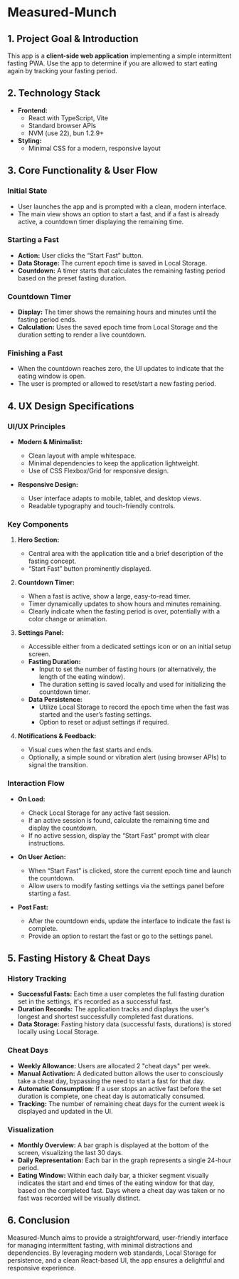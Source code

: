 # Measured-Munch

## 1. Project Goal & Introduction

This app is a **client-side web application** implementing a simple intermittent fasting PWA. Use the app to determine if you are allowed to start eating again by tracking your fasting period.

## 2. Technology Stack

- **Frontend:**  
  - React with TypeScript, Vite
  - Standard browser APIs
  - NVM (use 22), bun 1.2.9+
- **Styling:**  
  - Minimal CSS for a modern, responsive layout

## 3. Core Functionality & User Flow

### Initial State
- User launches the app and is prompted with a clean, modern interface.
- The main view shows an option to start a fast, and if a fast is already active, a countdown timer displaying the remaining time.

### Starting a Fast
- **Action:** User clicks the “Start Fast” button.
- **Data Storage:** The current epoch time is saved in Local Storage.
- **Countdown:** A timer starts that calculates the remaining fasting period based on the preset fasting duration.

### Countdown Timer
- **Display:** The timer shows the remaining hours and minutes until the fasting period ends.
- **Calculation:** Uses the saved epoch time from Local Storage and the duration setting to render a live countdown.

### Finishing a Fast
- When the countdown reaches zero, the UI updates to indicate that the eating window is open.
- The user is prompted or allowed to reset/start a new fasting period.

## 4. UX Design Specifications

### UI/UX Principles
- **Modern & Minimalist:**  
  - Clean layout with ample whitespace.
  - Minimal dependencies to keep the application lightweight.
  - Use of CSS Flexbox/Grid for responsive design.

- **Responsive Design:**  
  - User interface adapts to mobile, tablet, and desktop views.
  - Readable typography and touch-friendly controls.

### Key Components
1. **Hero Section:**
   - Central area with the application title and a brief description of the fasting concept.
   - “Start Fast” button prominently displayed.

2. **Countdown Timer:**
   - When a fast is active, show a large, easy-to-read timer.
   - Timer dynamically updates to show hours and minutes remaining.
   - Clearly indicate when the fasting period is over, potentially with a color change or animation.

3. **Settings Panel:**
   - Accessible either from a dedicated settings icon or on an initial setup screen.
   - **Fasting Duration:**  
     - Input to set the number of fasting hours (or alternatively, the length of the eating window).
     - The duration setting is saved locally and used for initializing the countdown timer.
   - **Data Persistence:**
     - Utilize Local Storage to record the epoch time when the fast was started and the user’s fasting settings.
     - Option to reset or adjust settings if required.

4. **Notifications & Feedback:**
   - Visual cues when the fast starts and ends.
   - Optionally, a simple sound or vibration alert (using browser APIs) to signal the transition.

### Interaction Flow
- **On Load:**  
  - Check Local Storage for any active fast session.
  - If an active session is found, calculate the remaining time and display the countdown.
  - If no active session, display the “Start Fast” prompt with clear instructions.
  
- **On User Action:**  
  - When “Start Fast” is clicked, store the current epoch time and launch the countdown.
  - Allow users to modify fasting settings via the settings panel before starting a fast.
  
- **Post Fast:**  
  - After the countdown ends, update the interface to indicate the fast is complete.
  - Provide an option to restart the fast or go to the settings panel.

## 5. Fasting History & Cheat Days

### History Tracking
- **Successful Fasts:** Each time a user completes the full fasting duration set in the settings, it's recorded as a successful fast.
- **Duration Records:** The application tracks and displays the user's longest and shortest successfully completed fast durations.
- **Data Storage:** Fasting history data (successful fasts, durations) is stored locally using Local Storage.

### Cheat Days
- **Weekly Allowance:** Users are allocated 2 "cheat days" per week.
- **Manual Activation:** A dedicated button allows the user to consciously take a cheat day, bypassing the need to start a fast for that day.
- **Automatic Consumption:** If a user stops an active fast before the set duration is complete, one cheat day is automatically consumed.
- **Tracking:** The number of remaining cheat days for the current week is displayed and updated in the UI.

### Visualization
- **Monthly Overview:** A bar graph is displayed at the bottom of the screen, visualizing the last 30 days.
- **Daily Representation:** Each bar in the graph represents a single 24-hour period.
- **Eating Window:** Within each daily bar, a thicker segment visually indicates the start and end times of the eating window for that day, based on the completed fast. Days where a cheat day was taken or no fast was recorded will be visually distinct.

## 6. Conclusion

Measured-Munch aims to provide a straightforward, user-friendly interface for managing intermittent fasting, with minimal distractions and dependencies. By leveraging modern web standards, Local Storage for persistence, and a clean React-based UI, the app ensures a delightful and responsive experience.
